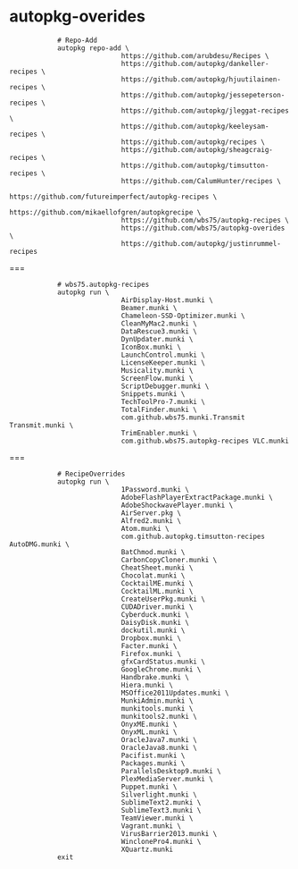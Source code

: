 autopkg-overides
================

                # Repo-Add
                autopkg repo-add \
                                https://github.com/arubdesu/Recipes \
                                https://github.com/autopkg/dankeller-recipes \
                                https://github.com/autopkg/hjuutilainen-recipes \
                                https://github.com/autopkg/jessepeterson-recipes \
                                https://github.com/autopkg/jleggat-recipes \
                                https://github.com/autopkg/keeleysam-recipes \
                                https://github.com/autopkg/recipes \
                                https://github.com/autopkg/sheagcraig-recipes \
                                https://github.com/autopkg/timsutton-recipes \
                                https://github.com/CalumHunter/recipes \
                                https://github.com/futureimperfect/autopkg-recipes \
                                https://github.com/mikaellofgren/autopkgrecipe \
                                https://github.com/wbs75/autopkg-recipes \
                                https://github.com/wbs75/autopkg-overides \
                                https://github.com/autopkg/justinrummel-recipes
                                
===

                # wbs75.autopkg-recipes
                autopkg run \
                                AirDisplay-Host.munki \
                                Beamer.munki \
                                Chameleon-SSD-Optimizer.munki \
                                CleanMyMac2.munki \
                                DataRescue3.munki \
                                DynUpdater.munki \
                                IconBox.munki \
                                LaunchControl.munki \
                                LicenseKeeper.munki \
                                Musicality.munki \
                                ScreenFlow.munki \
                                ScriptDebugger.munki \
                                Snippets.munki \
                                TechToolPro-7.munki \
                                TotalFinder.munki \
                                com.github.wbs75.munki.Transmit Transmit.munki \
                                TrimEnabler.munki \
                                com.github.wbs75.autopkg-recipes VLC.munki
                                
===      

                # RecipeOverrides
                autopkg run \
                                1Password.munki \
                                AdobeFlashPlayerExtractPackage.munki \
                                AdobeShockwavePlayer.munki \
                                AirServer.pkg \
                                Alfred2.munki \
                                Atom.munki \
                                com.github.autopkg.timsutton-recipes AutoDMG.munki \
                                BatChmod.munki \
                                CarbonCopyCloner.munki \
                                CheatSheet.munki \
                                Chocolat.munki \
                                CocktailME.munki \
                                CocktailML.munki \
                                CreateUserPkg.munki \
                                CUDADriver.munki \
                                Cyberduck.munki \
                                DaisyDisk.munki \
                                dockutil.munki \
                                Dropbox.munki \
                                Facter.munki \
                                Firefox.munki \
                                gfxCardStatus.munki \
                                GoogleChrome.munki \
                                Handbrake.munki \
                                Hiera.munki \
                                MSOffice2011Updates.munki \
                                MunkiAdmin.munki \
                                munkitools.munki \
                                munkitools2.munki \
                                OnyxME.munki \
                                OnyxML.munki \
                                OracleJava7.munki \
                                OracleJava8.munki \
                                Pacifist.munki \
                                Packages.munki \
                                ParallelsDesktop9.munki \
                                PlexMediaServer.munki \
                                Puppet.munki \
                                Silverlight.munki \
                                SublimeText2.munki \
                                SublimeText3.munki \
                                TeamViewer.munki \
                                Vagrant.munki \
                                VirusBarrier2013.munki \
                                WinclonePro4.munki \
                                XQuartz.munki
                exit            
